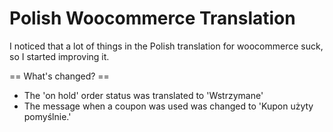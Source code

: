Polish Woocommerce Translation
==============================

I noticed that a lot of things in the Polish translation for woocommerce suck, so I started improving it.

== What's changed? ==

- The 'on hold' order status was translated to 'Wstrzymane'
- The message when a coupon was used was changed to 'Kupon użyty pomyślnie.'
